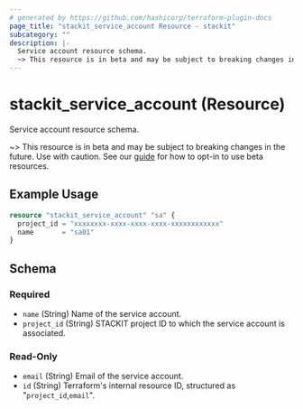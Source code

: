 ```yaml
---
# generated by https://github.com/hashicorp/terraform-plugin-docs
page_title: "stackit_service_account Resource - stackit"
subcategory: ""
description: |-
  Service account resource schema.
  ~> This resource is in beta and may be subject to breaking changes in the future. Use with caution. See our guide https://registry.terraform.io/providers/stackitcloud/stackit/latest/docs/guides/opting_into_beta_resources for how to opt-in to use beta resources.
---
```


# stackit_service_account (Resource)

Service account resource schema.

~> This resource is in beta and may be subject to breaking changes in the future. Use with caution. See our [guide](https://registry.terraform.io/providers/stackitcloud/stackit/latest/docs/guides/opting_into_beta_resources) for how to opt-in to use beta resources.

## Example Usage

```terraform
resource "stackit_service_account" "sa" {
  project_id = "xxxxxxxx-xxxx-xxxx-xxxx-xxxxxxxxxxxx"
  name       = "sa01"
}
```

<!-- schema generated by tfplugindocs -->
## Schema

### Required

- `name` (String) Name of the service account.
- `project_id` (String) STACKIT project ID to which the service account is associated.

### Read-Only

- `email` (String) Email of the service account.
- `id` (String) Terraform's internal resource ID, structured as "`project_id`,`email`".
